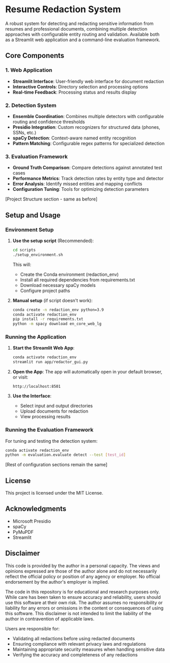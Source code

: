 # Resume Redaction System

A robust system for detecting and redacting sensitive information from resumes and professional documents, combining multiple detection approaches with configurable entity routing and validation. Available both as a Streamlit web application and a command-line evaluation framework.

## Core Components

### 1. Web Application
- **Streamlit Interface**: User-friendly web interface for document redaction
- **Interactive Controls**: Directory selection and processing options
- **Real-time Feedback**: Processing status and results display

### 2. Detection System
- **Ensemble Coordination**: Combines multiple detectors with configurable routing and confidence thresholds
- **Presidio Integration**: Custom recognizers for structured data (phones, SSNs, etc.)
- **spaCy Detection**: Context-aware named entity recognition
- **Pattern Matching**: Configurable regex patterns for specialized detection

### 3. Evaluation Framework
- **Ground Truth Comparison**: Compare detections against annotated test cases
- **Performance Metrics**: Track detection rates by entity type and detector
- **Error Analysis**: Identify missed entities and mapping conflicts
- **Configuration Tuning**: Tools for optimizing detection parameters

[Project Structure section - same as before]

## Setup and Usage

### Environment Setup
1. **Use the setup script** (Recommended):
   ```bash
   cd scripts
   ./setup_environment.sh
   ```
   This will:
   - Create the Conda environment (redaction_env)
   - Install all required dependencies from requirements.txt
   - Download necessary spaCy models
   - Configure project paths

2. **Manual setup** (if script doesn't work):
   ```bash
   conda create -n redaction_env python=3.9
   conda activate redaction_env
   pip install -r requirements.txt
   python -m spacy download en_core_web_lg
   ```

### Running the Application

1. **Start the Streamlit Web App**:
   ```bash
   conda activate redaction_env
   streamlit run app/redactor_gui.py
   ```

2. **Open the App**:
   The app will automatically open in your default browser, or visit:
   ```
   http://localhost:8501
   ```

3. **Use the Interface**:
   - Select input and output directories
   - Upload documents for redaction
   - View processing results

### Running the Evaluation Framework

For tuning and testing the detection system:
```bash
conda activate redaction_env
python -m evaluation.evaluate detect --test [test_id]
```

[Rest of configuration sections remain the same]

## License

This project is licensed under the MIT License.

## Acknowledgments
- Microsoft Presidio
- spaCy
- PyMuPDF
- Streamlit

## Disclaimer

This code is provided by the author in a personal capacity. The views and opinions expressed are those of the author alone and do not necessarily reflect the official policy or position of any agency or employer. No official endorsement by the author's employer is implied.

The code in this repository is for educational and research purposes only. While care has been taken to ensure accuracy and reliability, users should use this software at their own risk. The author assumes no responsibility or liability for any errors or omissions in the content or consequences of using this software. This disclaimer is not intended to limit the liability of the author in contravention of applicable laws.

Users are responsible for:
- Validating all redactions before using redacted documents
- Ensuring compliance with relevant privacy laws and regulations
- Maintaining appropriate security measures when handling sensitive data
- Verifying the accuracy and completeness of any redactions
